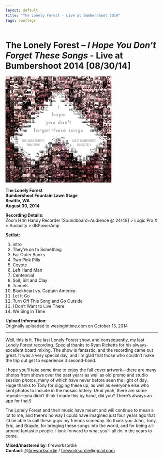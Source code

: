 ```yaml
---
layout: default
title: "The Lonely Forest - Live at Bumbershoot 2014"
tags: bootlegs
---
```

# The Lonely Forest – *I Hope You Don’t Forget These Songs* - Live at Bumbershoot 2014 [08/30/14]


<img width="350px" src="/assets/audio/2014-08-30-tlfbumbershoot/cover.jpg">

<div id="app"></div>
<script src="https://unpkg.com/webamp"></script>
<script>
    const app = document.getElementById("app")
    const webamp = new Webamp({
  initialTracks: [
{metaData: {artist: "The Lonely Forest", title: "Intro",}, url: "/assets/audio/2014-08-30-tlfbumbershoot/01-intro.m4a"},
{metaData: {artist: "The Lonely Forest", title: "They're on to Something",}, url: "/assets/audio/2014-08-30-tlfbumbershoot/02-theyre-on-to-something.m4a"},
{metaData: {artist: "The Lonely Forest", title: "Far Outer Banks",}, url: "/assets/audio/2014-08-30-tlfbumbershoot/03-far-outer-banks.m4a"},
{metaData: {artist: "The Lonely Forest", title: "Two Pink Pills",}, url: "/assets/audio/2014-08-30-tlfbumbershoot/04-two-pink-pills.m4a"},
{metaData: {artist: "The Lonely Forest", title: "Coyote",}, url: "/assets/audio/2014-08-30-tlfbumbershoot/05-coyote.m4a"},
{metaData: {artist: "The Lonely Forest", title: "Left Hand Man",}, url: "/assets/audio/2014-08-30-tlfbumbershoot/06-left-hand-man.m4a"},
{metaData: {artist: "The Lonely Forest", title: "Centennial",}, url: "/assets/audio/2014-08-30-tlfbumbershoot/07-centennial.m4a"},
{metaData: {artist: "The Lonely Forest", title: "Soil, Silt and Clay",}, url: "/assets/2014-08-30-tlfbumbershoot/audio/08-soil-silt-and-clay.m4a"},
{metaData: {artist: "The Lonely Forest", title: "Tunnels",}, url: "/assets/audio/2014-08-30-tlfbumbershoot/09-tunnels.m4a"},
{metaData: {artist: "The Lonely Forest", title: "Blackheart vs. Captain America",}, url: "/assets/audio/2014-08-30-tlfbumbershoot/10-blackheart-vs-captain-america.m4a"},
{metaData: {artist: "The Lonely Forest", title: "Let It Go",}, url: "/assets/audio/2014-08-30-tlfbumbershoot/11-let-it-go.m4a"},
{metaData: {artist: "The Lonely Forest", title: "Turn Off This Song and Go Outside",}, url: "/assets/audio/2014-08-30-tlfbumbershoot/12-turn-off-this-song-and-go-outside.m4a"},
{metaData: {artist: "The Lonely Forest", title: "I Dont Want To Live There",}, url: "/assets/audio/2014-08-30-tlfbumbershoot/13-i-dont-want-to-live-there.m4a"},
{metaData: {artist: "The Lonely Forest", title: "We Sing in Time",}, url: "/assets/audio/2014-08-30-tlfbumbershoot/14-we-sing-in-time.m4a"}
],

});
    webamp.renderWhenReady(app);
</script>


**The Lonely Forest**  
**Bumbershoot Fountain Lawn Stage**  
**Seattle, WA**  
**August 30, 2014**

**Recording Details:**  
Zoom H4n Handy Recorder [Soundboard+Audience @ 24/48] > Logic Pro X > Audacity > dBPowerAmp

**Setlist:**
1. intro
2. They’re on to Something
3. Far Outer Banks
4. Two Pink Pills
5. Coyote
6. Left Hand Man
7. Centennial
8. Soil, Silt and Clay
9. Tunnels
10. Blackheart vs. Captain America
11. Let It Go
12. Turn Off This Song and Go Outside
13. I Don’t Want to Live There
14. We Sing in Time

**Upload Information:**  
Originally uploaded to wesingintime.com on October 15, 2014

---

Well, this is it. The last Lonely Forest show, and consequently, my last Lonely Forest recording. Special thanks to Ryan Ricketts for his always-excellent board mixing. The show is fantastic, and the recording came out great. It was a very special day, and I’m glad that those who couldn’t make the trip out get to experience it second-hand.

I hope you’ll take some time to enjoy the full cover artwork—there are many photos from shows over the past years as well as old promo and studio session photos, many of which have never before seen the light of day. Huge thanks to Tony for digging these up, as well as everyone else who sent photos to include in the mosaic lottery. (And yeah, there are some repeats—you didn’t think I made this by hand, did you? There’s always an app for that!)

The Lonely Forest and their music have meant and will continue to mean a lot to me, and there’s no way I could have imagined just four years ago that I’d be able to call these guys my friends someday. So thank you John, Tony, Eric, and Braydn, for bringing these songs into the world, and for being all-around fantastic people. I look forward to what you’ll all do in the years to come.

**Mixed/mastered by**: fireworksordie  
**Contact**: [@fireworksordie](https://twitter.com/fireworksordie) / fireworksordie@gmail.com
